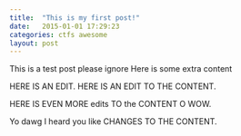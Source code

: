 ```yaml
---
title:  "This is my first post!"
date:   2015-01-01 17:29:23
categories: ctfs awesome
layout: post
---
```


This is a test post please ignore
Here is some extra content

HERE IS AN EDIT. HERE IS AN EDIT TO THE CONTENT.

HERE IS EVEN MORE edits TO the CONTENT O WOW.

Yo dawg I heard you like CHANGES TO THE CONTENT.
